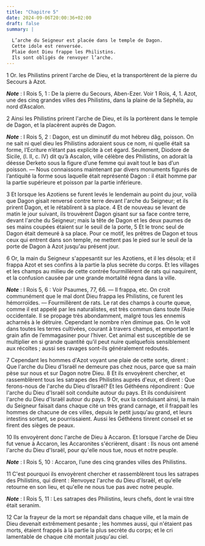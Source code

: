 ```yaml
---
title: "Chapitre 5"
date: 2024-09-06T20:00:36+02:00
draft: false
summary: |
  
  L’arche du Seigneur est placée dans le temple de Dagon.
  Cette idole est renversée.
  Plaie dont Dieu frappe les Philistins.
  Ils sont obligés de renvoyer l’arche.
---
```



1 Or. les Philistins prirent l'arche de Dieu, et la transportèrent de la pierre du Secours à Azot.

***Note*** :  I Rois 5, 1 : De la pierre du Secours, Aben-Ezer. Voir 1 Rois, 4, 1. Azot, une des cinq grandes villes des Philistins, dans la plaine de la Séphéla, au nord d’Ascalon.

2 Ainsi les Philistins prirent l'arche de Dieu, et ils la portèrent dans le temple de Dagon, et la placèrent auprès de Dagon.

***Note*** :  I Rois 5, 2 : Dagon, est un diminutif du mot hébreu dâg, poisson. On ne sait ni quel dieu les Philistins adoraient sous ce nom, ni quelle était sa forme, l’Ecriture n’étant pas explicite à cet égard. Seulement, Diodore de Sicile, (l. II, c. IV) dit qu’à Ascalon, ville célèbre des Philistins, on adorait la déesse Derketo sous la figure d’une femme qui avait tout le bas d’un poisson. ― Nous connaissons maintenant par divers monuments figurés de l’antiquité la forme sous laquelle était représenté Dagon : il était homme par la partie supérieure et poisson par la partie inférieure.

3 Et lorsque les Azotiens se furent levés le lendemain au point du jour, voilà que Dagon gisait renversé contre terre devant l'arche du Seigneur; et ils prirent Dagon, et le rétablirent à sa place. 4 Et de nouveau se levant de matin le jour suivant, ils trouvèrent Dagon gisant sur sa face contre terre, devant l'arche du Seigneur; mais la tête de Dagon et les deux paumes de ses mains coupées étaient sur le seuil de la porte, 5 Et le tronc seul de Dagon était demeuré à sa place. Pour ce motif, les prêtres de Dagon et tous ceux qui entrent dans son temple, ne mettent pas le pied sur le seuil de la porte de Dagon à Azot jusqu'au présent jour.


6 Or, la main du Seigneur s'appesantit sur les Azotiens, et il les désola; et il frappa Azot et ses confins à la partie la plus secrète du corps. Et les villages et les champs au milieu de cette contrée fourmillèrent de rats qui naquirent, et la confusion causée par une grande mortalité régna dans la ville.

***Note*** :  I Rois 5, 6 : Voir Psaumes, 77, 66. ― Il frappa, etc. On croit communément que le mal dont Dieu frappa les Philistins, ce furent les hémorroïdes. ― Fourmillèrent de rats. Le rat des champs à courte queue, comme il est appelé par les naturalistes, est très commun dans toute l’Asie occidentale. Il se propage très abondamment, malgré tous les ennemis acharnés à le détruire. Cependant le nombre n’en diminue pas. On le voit dans toutes les terres cultivées, courant à travers champs, et emportant le grain afin de l’emmagasiner pour l’hiver. Cet animal est susceptible de se multiplier en si grande quantité qu’il peut nuire quelquefois sensiblement aux récoltes ; aussi ses ravages sont-ils généralement redoutés.

7 Cependant les hommes d'Azot voyant une plaie de cette sorte, dirent : Que l'arche du Dieu d'Israël ne demeure pas chez nous, parce que sa main pèse sur nous et sur Dagon notre Dieu. 8 Et ils envoyèrent chercher, et rassemblèrent tous les satrapes des Philistins auprès d'eux, et dirent : Que ferons-nous de l'arche du Dieu d'Israël? Et les Géthéens répondirent : Que l'arche du Dieu d'Israël soit conduite autour du pays. Et ils conduisirent l'arche du Dieu d'Israël autour du pays. 9 Or, eux la conduisant ainsi, la main du Seigneur faisait dans chaque cité un très grand carnage, et il frappait les hommes de chacune de ces villes, depuis le petit jusqu'au grand, et leurs intestins sortant, se pourrissaient. Aussi les Géthéens tinrent conseil et se firent des sièges de peaux.


10 Ils envoyèrent donc l'arche de Dieu à Accaron. Et lorsque l'arche de Dieu fut venue à Accaron, les Accaronites s'écrièrent, disant : Ils nous ont amené l'arche du Dieu d'Israël, pour qu'elle nous tue, nous et notre peuple.

***Note*** :  I Rois 5, 10 : Accaron, l’une des cinq grandes villes des Philistins.

11 C'est pourquoi ils envoyèrent chercher et rassemblèrent tous les satrapes des Philistins, qui dirent : Renvoyez l'arche du Dieu d'Israël, et qu'elle retourne en son lieu, et qu'elle ne nous tue pas avec notre peuple.

***Note*** :  I Rois 5, 11 : Les satrapes des Philistins, leurs chefs, dont le vrai titre était seranim.

12 Car la frayeur de la mort se répandait dans chaque ville, et la main de Dieu devenait extrêmement pesante ; les hommes aussi, qui n'étaient pas morts, étaient frappés à la partie la plus secrète du corps; et le cri lamentable de chaque cité montait jusqu'au ciel.

